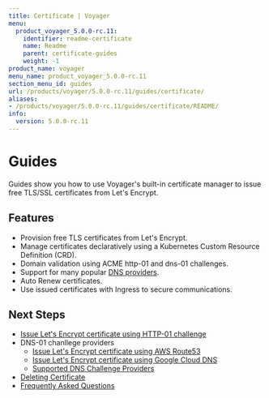 ```yaml
---
title: Certificate | Voyager
menu:
  product_voyager_5.0.0-rc.11:
    identifier: readme-certificate
    name: Readme
    parent: certificate-guides
    weight: -1
product_name: voyager
menu_name: product_voyager_5.0.0-rc.11
section_menu_id: guides
url: /products/voyager/5.0.0-rc.11/guides/certificate/
aliases:
- /products/voyager/5.0.0-rc.11/guides/certificate/README/
info:
  version: 5.0.0-rc.11
---
```


# Guides

Guides show you how to use Voyager's built-in certificate manager to issue free TLS/SSL certificates from Let's Encrypt.

## Features
- Provision free TLS certificates from Let's Encrypt.
- Manage certificates declaratively using a Kubernetes Custom Resource Definition (CRD).
- Domain validation using ACME http-01 and dns-01 challenges.
- Support for many popular [DNS providers](/products/voyager/5.0.0-rc.11/guides/certificate/dns/providers).
- Auto Renew certificates.
- Use issued certificates with Ingress to secure communications.

## Next Steps
- [Issue Let's Encrypt certificate using HTTP-01 challenge](/products/voyager/5.0.0-rc.11/guides/certificate/http/overview)
- DNS-01 chanllege providers
  - [Issue Let's Encrypt certificate using AWS Route53](/products/voyager/5.0.0-rc.11/guides/certificate/dns/route53)
  - [Issue Let's Encrypt certificate using Google Cloud DNS](/products/voyager/5.0.0-rc.11/guides/certificate/dns/google-cloud)
  - [Supported DNS Challenge Providers](/products/voyager/5.0.0-rc.11/guides/certificate/dns/providers)
- [Deleting Certificate](/products/voyager/5.0.0-rc.11/guides/certificate/delete)
- [Frequently Asked Questions](/products/voyager/5.0.0-rc.11/guides/certificate/faq)
